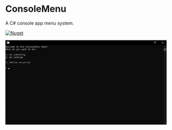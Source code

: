 # ConsoleMenu
A C# console app menu system.

[![Nuget](https://img.shields.io/nuget/dt/NUDev.ConsoleMenu?logo=nuget&style=flat-square)](https://www.nuget.org/packages/NUDev.ConsoleMenu/)

![Demo program](Screenshots/program.png)

